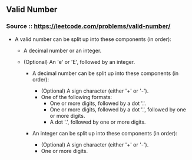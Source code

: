 ## Valid Number

### Source :: https://leetcode.com/problems/valid-number/

* A valid number can be split up into these components (in order):
	* A decimal number or an integer.
	* (Optional) An 'e' or 'E', followed by an integer.

		* A decimal number can be split up into these components (in order):
			* (Optional) A sign character (either '+' or '-').
			* One of the following formats:
				* One or more digits, followed by a dot '.'.
				* One or more digits, followed by a dot '.', followed by one or more digits.
				* A dot '.', followed by one or more digits.

		* An integer can be split up into these components (in order):
			* (Optional) A sign character (either '+' or '-').
			* One or more digits.
